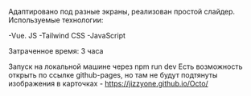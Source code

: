 Адаптировано под разные экраны, реализован простой слайдер.
Используемые технологии:

-Vue. JS
-Tailwind CSS
-JavaScript

Затраченное время: 3 часа

Запуск на локальной машине через npm run dev
Есть возможность открыть по ссылке github-pages, но там не будут подтянуты изображения в карточках - https://jizzyone.github.io/Octo/
